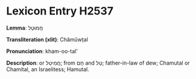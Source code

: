 # Lexicon Entry H2537

**Lemma**: חֲמוּטַל

**Transliteration (xlit)**: Chămûwṭal

**Pronunciation**: kham-oo-tal'

**Description**:
or חֲמִיטַל; from חָם and טַל; father-in-law of dew; Chamutal or Chamital, an Israelitess; Hamutal.
